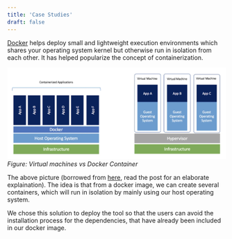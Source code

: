 ```yaml
---
title: 'Case Studies'
draft: false
---
```


[Docker](https://www.docker.com/ "Docker") helps deploy small and lightweight execution environments which shares your operating system kernel but otherwise run in isolation from each other. It has helped popularize the concept of containerization.

![docker_vm](https://raw.githubusercontent.com/TART-MSU/HyperProb/gh-pages/docs/assets/images/docker_vm.png)
*Figure: Virtual machines vs Docker Container*

The above picture (borrowed from [here](https://www.docker.com/blog/containers-replacing-virtual-machines/ "docker_vs_vm"), read the post for an elaborate explaination). The idea is that from a docker image, we can create several containers, which will run in isolation by mainly using our host operating system.

We chose this solution to deploy the tool so that the users can avoid the installation process for the dependencies, that have already been included in our docker image. 

